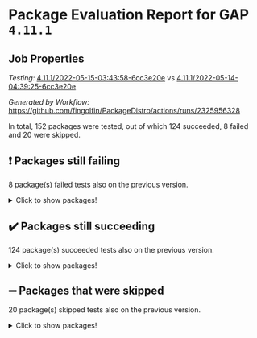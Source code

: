 # Package Evaluation Report for GAP `4.11.1`

## Job Properties

*Testing:* [4.11.1/2022-05-15-03:43:58-6cc3e20e](https://github.com/fingolfin/PackageDistro/blob/data/reports/4.11.1/2022-05-15-03:43:58-6cc3e20e) vs [4.11.1/2022-05-14-04:39:25-6cc3e20e](https://github.com/fingolfin/PackageDistro/blob/data/reports/4.11.1/2022-05-14-04:39:25-6cc3e20e)

*Generated by Workflow:* https://github.com/fingolfin/PackageDistro/actions/runs/2325956328

In total, 152 packages were tested, out of which 124 succeeded, 8 failed and 20 were skipped.

## :exclamation: Packages still failing

8 package(s) failed tests also on the previous version.
<details><summary>Click to show packages!</summary>
- fining 1.4.1 [(failure)](https://github.com/fingolfin/PackageDistro/runs/6438521238?check_suite_focus=true)
- francy 1.2.4 [(failure)](https://github.com/fingolfin/PackageDistro/runs/6438521450?check_suite_focus=true)
- hap 1.39 [(failure)](https://github.com/fingolfin/PackageDistro/runs/6438521659?check_suite_focus=true)
- normalizinterface 1.3.2 [(failure)](https://github.com/fingolfin/PackageDistro/runs/6438522529?check_suite_focus=true)
- packagemanager 1.2 [(failure)](https://github.com/fingolfin/PackageDistro/runs/6438522744?check_suite_focus=true)
- recog 1.3.2 [(failure)](https://github.com/fingolfin/PackageDistro/runs/6438523218?check_suite_focus=true)
- semigroups 4.0.0 [(failure)](https://github.com/fingolfin/PackageDistro/runs/6438523330?check_suite_focus=true)
- transgrp 3.6.1 [(failure)](https://github.com/fingolfin/PackageDistro/runs/6438523656?check_suite_focus=true)
</details>

## :heavy_check_mark: Packages still succeeding

124 package(s) succeeded tests also on the previous version.
<details><summary>Click to show packages!</summary>
- ace 5.4 [(success)](https://github.com/fingolfin/PackageDistro/runs/6438520197?check_suite_focus=true)
- aclib 1.3.2 [(success)](https://github.com/fingolfin/PackageDistro/runs/6438520234?check_suite_focus=true)
- agt 0.2 [(success)](https://github.com/fingolfin/PackageDistro/runs/6438520277?check_suite_focus=true)
- alnuth 3.2.1 [(success)](https://github.com/fingolfin/PackageDistro/runs/6438520306?check_suite_focus=true)
- anupq 3.2.6 [(success)](https://github.com/fingolfin/PackageDistro/runs/6438520350?check_suite_focus=true)
- atlasrep 2.1.2 [(success)](https://github.com/fingolfin/PackageDistro/runs/6438520382?check_suite_focus=true)
- autodoc 2022.03.10 [(success)](https://github.com/fingolfin/PackageDistro/runs/6438520412?check_suite_focus=true)
- automata 1.15 [(success)](https://github.com/fingolfin/PackageDistro/runs/6438520442?check_suite_focus=true)
- automgrp 1.3.2 [(success)](https://github.com/fingolfin/PackageDistro/runs/6438520481?check_suite_focus=true)
- autpgrp 1.10.2 [(success)](https://github.com/fingolfin/PackageDistro/runs/6438520508?check_suite_focus=true)
- cap 2022.05-01 [(success)](https://github.com/fingolfin/PackageDistro/runs/6438520538?check_suite_focus=true)
- caratinterface 2.3.3 [(success)](https://github.com/fingolfin/PackageDistro/runs/6438520570?check_suite_focus=true)
- cddinterface 2020.06.24 [(success)](https://github.com/fingolfin/PackageDistro/runs/6438520606?check_suite_focus=true)
- circle 1.6.5 [(success)](https://github.com/fingolfin/PackageDistro/runs/6438520645?check_suite_focus=true)
- cohomolo 1.6.10 [(success)](https://github.com/fingolfin/PackageDistro/runs/6438520670?check_suite_focus=true)
- congruence 1.2.4 [(success)](https://github.com/fingolfin/PackageDistro/runs/6438520696?check_suite_focus=true)
- corelg 1.56 [(success)](https://github.com/fingolfin/PackageDistro/runs/6438520722?check_suite_focus=true)
- crime 1.6 [(success)](https://github.com/fingolfin/PackageDistro/runs/6438520748?check_suite_focus=true)
- crisp 1.4.5 [(success)](https://github.com/fingolfin/PackageDistro/runs/6438520764?check_suite_focus=true)
- crypting 0.10 [(success)](https://github.com/fingolfin/PackageDistro/runs/6438520777?check_suite_focus=true)
- cryst 4.1.24 [(success)](https://github.com/fingolfin/PackageDistro/runs/6438520798?check_suite_focus=true)
- crystcat 1.1.9 [(success)](https://github.com/fingolfin/PackageDistro/runs/6438520809?check_suite_focus=true)
- ctbllib 1.3.4 [(success)](https://github.com/fingolfin/PackageDistro/runs/6438520826?check_suite_focus=true)
- cubefree 1.19 [(success)](https://github.com/fingolfin/PackageDistro/runs/6438520839?check_suite_focus=true)
- curlinterface 2.2.2 [(success)](https://github.com/fingolfin/PackageDistro/runs/6438520857?check_suite_focus=true)
- cvec 2.7.5 [(success)](https://github.com/fingolfin/PackageDistro/runs/6438520875?check_suite_focus=true)
- datastructures 0.2.7 [(success)](https://github.com/fingolfin/PackageDistro/runs/6438520885?check_suite_focus=true)
- deepthought 1.0.5 [(success)](https://github.com/fingolfin/PackageDistro/runs/6438520900?check_suite_focus=true)
- design 1.7 [(success)](https://github.com/fingolfin/PackageDistro/runs/6438520917?check_suite_focus=true)
- difsets 2.3.1 [(success)](https://github.com/fingolfin/PackageDistro/runs/6438520935?check_suite_focus=true)
- digraphs 1.5.2 [(success)](https://github.com/fingolfin/PackageDistro/runs/6438520954?check_suite_focus=true)
- edim 1.3.5 [(success)](https://github.com/fingolfin/PackageDistro/runs/6438521005?check_suite_focus=true)
- example 4.3.1 [(success)](https://github.com/fingolfin/PackageDistro/runs/6438521036?check_suite_focus=true)
- factint 1.6.3 [(success)](https://github.com/fingolfin/PackageDistro/runs/6438521080?check_suite_focus=true)
- ferret 1.0.7 [(success)](https://github.com/fingolfin/PackageDistro/runs/6438521131?check_suite_focus=true)
- fga 1.4.0 [(success)](https://github.com/fingolfin/PackageDistro/runs/6438521174?check_suite_focus=true)
- float 1.0.3 [(success)](https://github.com/fingolfin/PackageDistro/runs/6438521305?check_suite_focus=true)
- format 1.4.3 [(success)](https://github.com/fingolfin/PackageDistro/runs/6438521357?check_suite_focus=true)
- forms 1.2.7 [(success)](https://github.com/fingolfin/PackageDistro/runs/6438521391?check_suite_focus=true)
- fplsa 1.2.5 [(success)](https://github.com/fingolfin/PackageDistro/runs/6438521416?check_suite_focus=true)
- fr 2.4.8 [(success)](https://github.com/fingolfin/PackageDistro/runs/6438521431?check_suite_focus=true)
- fwtree 1.3 [(success)](https://github.com/fingolfin/PackageDistro/runs/6438521470?check_suite_focus=true)
- gbnp 1.0.5 [(success)](https://github.com/fingolfin/PackageDistro/runs/6438521485?check_suite_focus=true)
- generalizedmorphismsforcap 2022.03-03 [(success)](https://github.com/fingolfin/PackageDistro/runs/6438521504?check_suite_focus=true)
- genss 1.6.6 [(success)](https://github.com/fingolfin/PackageDistro/runs/6438521520?check_suite_focus=true)
- gradedringforhomalg 2022.03-01 [(success)](https://github.com/fingolfin/PackageDistro/runs/6438521540?check_suite_focus=true)
- grape 4.8.5 [(success)](https://github.com/fingolfin/PackageDistro/runs/6438521563?check_suite_focus=true)
- groupoids 1.69 [(success)](https://github.com/fingolfin/PackageDistro/runs/6438521590?check_suite_focus=true)
- grpconst 2.6.2 [(success)](https://github.com/fingolfin/PackageDistro/runs/6438521618?check_suite_focus=true)
- guarana 0.96.3 [(success)](https://github.com/fingolfin/PackageDistro/runs/6438521635?check_suite_focus=true)
- guava 3.16 [(success)](https://github.com/fingolfin/PackageDistro/runs/6438521655?check_suite_focus=true)
- hapcryst 0.1.14 [(success)](https://github.com/fingolfin/PackageDistro/runs/6438521669?check_suite_focus=true)
- hecke 1.5.3 [(success)](https://github.com/fingolfin/PackageDistro/runs/6438521682?check_suite_focus=true)
- help 3.5 [(success)](https://github.com/fingolfin/PackageDistro/runs/6438521698?check_suite_focus=true)
- idrel 2.43 [(success)](https://github.com/fingolfin/PackageDistro/runs/6438521718?check_suite_focus=true)
- images 1.3.1 [(success)](https://github.com/fingolfin/PackageDistro/runs/6438521735?check_suite_focus=true)
- intpic 0.2.4 [(success)](https://github.com/fingolfin/PackageDistro/runs/6438521778?check_suite_focus=true)
- io 4.7.2 [(success)](https://github.com/fingolfin/PackageDistro/runs/6438521812?check_suite_focus=true)
- irredsol 1.4.3 [(success)](https://github.com/fingolfin/PackageDistro/runs/6438521846?check_suite_focus=true)
- json 2.1.0 [(success)](https://github.com/fingolfin/PackageDistro/runs/6438521888?check_suite_focus=true)
- jupyterkernel 1.4.1 [(success)](https://github.com/fingolfin/PackageDistro/runs/6438521945?check_suite_focus=true)
- jupyterviz 1.5.1 [(success)](https://github.com/fingolfin/PackageDistro/runs/6438521981?check_suite_focus=true)
- kan 1.34 [(success)](https://github.com/fingolfin/PackageDistro/runs/6438522027?check_suite_focus=true)
- kbmag 1.5.9 [(success)](https://github.com/fingolfin/PackageDistro/runs/6438522070?check_suite_focus=true)
- laguna 3.9.5 [(success)](https://github.com/fingolfin/PackageDistro/runs/6438522109?check_suite_focus=true)
- liealgdb 2.2.1 [(success)](https://github.com/fingolfin/PackageDistro/runs/6438522155?check_suite_focus=true)
- liepring 2.6 [(success)](https://github.com/fingolfin/PackageDistro/runs/6438522205?check_suite_focus=true)
- liering 2.4.2 [(success)](https://github.com/fingolfin/PackageDistro/runs/6438522238?check_suite_focus=true)
- linearalgebraforcap 2022.04-02 [(success)](https://github.com/fingolfin/PackageDistro/runs/6438522281?check_suite_focus=true)
- loops 3.4.1 [(success)](https://github.com/fingolfin/PackageDistro/runs/6438522306?check_suite_focus=true)
- lpres 1.0.3 [(success)](https://github.com/fingolfin/PackageDistro/runs/6438522331?check_suite_focus=true)
- majoranaalgebras 1.4 [(success)](https://github.com/fingolfin/PackageDistro/runs/6438522354?check_suite_focus=true)
- mapclass 1.4.5 [(success)](https://github.com/fingolfin/PackageDistro/runs/6438522374?check_suite_focus=true)
- matgrp 0.64 [(success)](https://github.com/fingolfin/PackageDistro/runs/6438522391?check_suite_focus=true)
- modisom 2.5.2 [(success)](https://github.com/fingolfin/PackageDistro/runs/6438522408?check_suite_focus=true)
- modulepresentationsforcap 2022.03-02 [(success)](https://github.com/fingolfin/PackageDistro/runs/6438522435?check_suite_focus=true)
- monoidalcategories 2022.04-04 [(success)](https://github.com/fingolfin/PackageDistro/runs/6438522451?check_suite_focus=true)
- nconvex 2020.11-04 [(success)](https://github.com/fingolfin/PackageDistro/runs/6438522467?check_suite_focus=true)
- nilmat 1.4.1 [(success)](https://github.com/fingolfin/PackageDistro/runs/6438522480?check_suite_focus=true)
- nock 1.5 [(success)](https://github.com/fingolfin/PackageDistro/runs/6438522505?check_suite_focus=true)
- nq 2.5.8 [(success)](https://github.com/fingolfin/PackageDistro/runs/6438522566?check_suite_focus=true)
- numericalsgps 1.3.0 [(success)](https://github.com/fingolfin/PackageDistro/runs/6438522597?check_suite_focus=true)
- openmath 11.5.1 [(success)](https://github.com/fingolfin/PackageDistro/runs/6438522627?check_suite_focus=true)
- orb 4.8.4 [(success)](https://github.com/fingolfin/PackageDistro/runs/6438522692?check_suite_focus=true)
- patternclass 2.4.2 [(success)](https://github.com/fingolfin/PackageDistro/runs/6438522794?check_suite_focus=true)
- permut 2.0.4 [(success)](https://github.com/fingolfin/PackageDistro/runs/6438522851?check_suite_focus=true)
- polenta 1.3.10 [(success)](https://github.com/fingolfin/PackageDistro/runs/6438522889?check_suite_focus=true)
- polymaking 0.8.6 [(success)](https://github.com/fingolfin/PackageDistro/runs/6438522948?check_suite_focus=true)
- primgrp 3.4.1 [(success)](https://github.com/fingolfin/PackageDistro/runs/6438522999?check_suite_focus=true)
- profiling 2.5.0 [(success)](https://github.com/fingolfin/PackageDistro/runs/6438523034?check_suite_focus=true)
- qpa 1.33 [(success)](https://github.com/fingolfin/PackageDistro/runs/6438523071?check_suite_focus=true)
- quagroup 1.8.3 [(success)](https://github.com/fingolfin/PackageDistro/runs/6438523100?check_suite_focus=true)
- radiroot 2.9 [(success)](https://github.com/fingolfin/PackageDistro/runs/6438523130?check_suite_focus=true)
- rcwa 4.6.4 [(success)](https://github.com/fingolfin/PackageDistro/runs/6438523155?check_suite_focus=true)
- rds 1.8 [(success)](https://github.com/fingolfin/PackageDistro/runs/6438523189?check_suite_focus=true)
- repndecomp 1.2.1 [(success)](https://github.com/fingolfin/PackageDistro/runs/6438523238?check_suite_focus=true)
- repsn 3.1.0 [(success)](https://github.com/fingolfin/PackageDistro/runs/6438523263?check_suite_focus=true)
- resclasses 4.7.2 [(success)](https://github.com/fingolfin/PackageDistro/runs/6438523281?check_suite_focus=true)
- scscp 2.3.1 [(success)](https://github.com/fingolfin/PackageDistro/runs/6438523303?check_suite_focus=true)
- sglppow 2.2 [(success)](https://github.com/fingolfin/PackageDistro/runs/6438523346?check_suite_focus=true)
- sgpviz 0.999.5 [(success)](https://github.com/fingolfin/PackageDistro/runs/6438523361?check_suite_focus=true)
- simpcomp 2.1.14 [(success)](https://github.com/fingolfin/PackageDistro/runs/6438523378?check_suite_focus=true)
- singular 2020.12.18 [(success)](https://github.com/fingolfin/PackageDistro/runs/6438523390?check_suite_focus=true)
- sla 1.5.3 [(success)](https://github.com/fingolfin/PackageDistro/runs/6438523408?check_suite_focus=true)
- smallgrp 1.5 [(success)](https://github.com/fingolfin/PackageDistro/runs/6438523418?check_suite_focus=true)
- smallsemi 0.6.13 [(success)](https://github.com/fingolfin/PackageDistro/runs/6438523428?check_suite_focus=true)
- sonata 2.9.4 [(success)](https://github.com/fingolfin/PackageDistro/runs/6438523444?check_suite_focus=true)
- sophus 1.25 [(success)](https://github.com/fingolfin/PackageDistro/runs/6438523463?check_suite_focus=true)
- spinsym 1.5.2 [(success)](https://github.com/fingolfin/PackageDistro/runs/6438523504?check_suite_focus=true)
- symbcompcc 1.3.2 [(success)](https://github.com/fingolfin/PackageDistro/runs/6438523527?check_suite_focus=true)
- thelma 1.3 [(success)](https://github.com/fingolfin/PackageDistro/runs/6438523550?check_suite_focus=true)
- tomlib 1.2.9 [(success)](https://github.com/fingolfin/PackageDistro/runs/6438523583?check_suite_focus=true)
- toric 1.9.5 [(success)](https://github.com/fingolfin/PackageDistro/runs/6438523626?check_suite_focus=true)
- ugaly 4.0.2 [(success)](https://github.com/fingolfin/PackageDistro/runs/6438523687?check_suite_focus=true)
- unipot 1.5 [(success)](https://github.com/fingolfin/PackageDistro/runs/6438523732?check_suite_focus=true)
- unitlib 4.1.0 [(success)](https://github.com/fingolfin/PackageDistro/runs/6438523758?check_suite_focus=true)
- utils 0.72 [(success)](https://github.com/fingolfin/PackageDistro/runs/6438523829?check_suite_focus=true)
- uuid 0.7 [(success)](https://github.com/fingolfin/PackageDistro/runs/6438523882?check_suite_focus=true)
- walrus 0.9991 [(success)](https://github.com/fingolfin/PackageDistro/runs/6438523920?check_suite_focus=true)
- wedderga 4.10.2 [(success)](https://github.com/fingolfin/PackageDistro/runs/6438523966?check_suite_focus=true)
- xmod 2.88 [(success)](https://github.com/fingolfin/PackageDistro/runs/6438524019?check_suite_focus=true)
- xmodalg 1.22 [(success)](https://github.com/fingolfin/PackageDistro/runs/6438524058?check_suite_focus=true)
- yangbaxter 0.10.0 [(success)](https://github.com/fingolfin/PackageDistro/runs/6438524089?check_suite_focus=true)
- zeromqinterface 0.13 [(success)](https://github.com/fingolfin/PackageDistro/runs/6438524110?check_suite_focus=true)
</details>

## :heavy_minus_sign: Packages that were skipped

20 package(s) skipped tests also on the previous version.
<details><summary>Click to show packages!</summary>
- 4ti2interface 2022.03-01 [(skipped)](https://github.com/fingolfin/PackageDistro/runs/6438486409?check_suite_focus=true)
- browse 1.8.14 [(skipped)](https://github.com/fingolfin/PackageDistro/runs/6438486409?check_suite_focus=true)
- examplesforhomalg 2022.03-01 [(skipped)](https://github.com/fingolfin/PackageDistro/runs/6438486409?check_suite_focus=true)
- gapdoc 1.6.5 [(skipped)](https://github.com/fingolfin/PackageDistro/runs/6438486409?check_suite_focus=true)
- gauss 2022.03-01 [(skipped)](https://github.com/fingolfin/PackageDistro/runs/6438486409?check_suite_focus=true)
- gaussforhomalg 2022.03-01 [(skipped)](https://github.com/fingolfin/PackageDistro/runs/6438486409?check_suite_focus=true)
- gradedmodules 2022.03-01 [(skipped)](https://github.com/fingolfin/PackageDistro/runs/6438486409?check_suite_focus=true)
- homalg 2022.03-01 [(skipped)](https://github.com/fingolfin/PackageDistro/runs/6438486409?check_suite_focus=true)
- homalgtocas 2022.03-01 [(skipped)](https://github.com/fingolfin/PackageDistro/runs/6438486409?check_suite_focus=true)
- io_forhomalg 2022.03-01 [(skipped)](https://github.com/fingolfin/PackageDistro/runs/6438486409?check_suite_focus=true)
- itc 1.5.1 [(skipped)](https://github.com/fingolfin/PackageDistro/runs/6438486409?check_suite_focus=true)
- localizeringforhomalg 2022.03-01 [(skipped)](https://github.com/fingolfin/PackageDistro/runs/6438486409?check_suite_focus=true)
- matricesforhomalg 2022.04-01 [(skipped)](https://github.com/fingolfin/PackageDistro/runs/6438486409?check_suite_focus=true)
- modules 2022.03-01 [(skipped)](https://github.com/fingolfin/PackageDistro/runs/6438486409?check_suite_focus=true)
- polycyclic 2.16 [(skipped)](https://github.com/fingolfin/PackageDistro/runs/6438486409?check_suite_focus=true)
- ringsforhomalg 2022.04-01 [(skipped)](https://github.com/fingolfin/PackageDistro/runs/6438486409?check_suite_focus=true)
- sco 2022.03-01 [(skipped)](https://github.com/fingolfin/PackageDistro/runs/6438486409?check_suite_focus=true)
- toolsforhomalg 2022.04-03 [(skipped)](https://github.com/fingolfin/PackageDistro/runs/6438486409?check_suite_focus=true)
- toricvarieties 2022.03.23 [(skipped)](https://github.com/fingolfin/PackageDistro/runs/6438486409?check_suite_focus=true)
- xgap 4.31 [(skipped)](https://github.com/fingolfin/PackageDistro/runs/6438486409?check_suite_focus=true)
</details>

